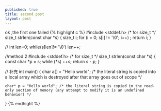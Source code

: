 ```yaml
---
published: true
title: second post
layout: post
---
```

ok ,the first one failed
{% highlight c %}
#include <stddef.h> /* for size_t */
size_t strlen(const char *s) {
    size_t i;
    for (i = 0; s[i] != '\0'; i++) ;
    return i;
}

//
int len=0;
while(s[len]!= '\0') len++;

//method 2
#include <stddef.h> /* for size_t */
size_t strlen(const char *s) {
    const char *p = s;
    while (*s) ++s;
    return s - p;
}

// 补充
int main()
{
    char a[] = "Hello world"; /* the literal string is copied into a local array which is destroyed after that array goes out of scope */

    char* p = "Hello world"; /* the literal string is copied in the read-only section of memory (any attempt to modify it is an undefined behavior) */
}
{% endhight %}
